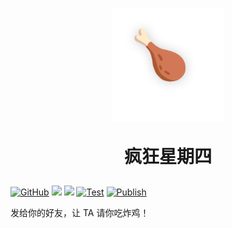 <div align="center" >
  <h1>
    <img src="./src/assets/appIcon/AppIconAlpha.png" width="180px" height="180px" />
    <p>疯狂星期四</p>
  </h1>
</div>

[![GitHub](https://img.shields.io/github/license/shensven/Crazy-Thursday)](./LICENSE)
[![](https://img.shields.io/github/package-json/dependency-version/shensven/Crazy-Thursday/react-native)](./package.json)
[![](https://img.shields.io/github/package-json/dependency-version/shensven/Crazy-Thursday/react)](./package.json)
[![Test](https://github.com/shensven/Crazy-Thursday/actions/workflows/test.yml/badge.svg?branch=dev)](https://github.com/shensven/Crazy-Thursday/actions/workflows/test.yml)
[![Publish](https://github.com/shensven/Crazy-Thursday/actions/workflows/publish.yml/badge.svg?branch=main)](https://github.com/shensven/Crazy-Thursday/actions/workflows/publish.yml)

发给你的好友，让 TA 请你吃炸鸡！
